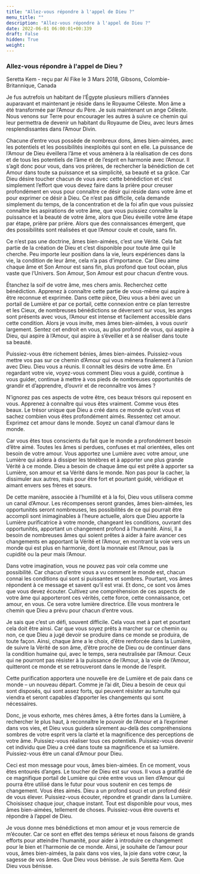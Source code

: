 ```yaml
---
title: "Allez-vous répondre à l'appel de Dieu ?"
menu_title: ""
description: "Allez-vous répondre à l'appel de Dieu ?"
date: 2022-06-01 06:00:01+00:339
draft: False
hidden: True
weight:
---
```

### Allez-vous répondre à l'appel de Dieu ?

Seretta Kem - reçu par Al Fike le 3 Mars 2018, Gibsons, Colombie-Britannique, Canada

Je fus autrefois un habitant de l’Égypte plusieurs milliers d’années auparavant et maintenant je réside dans le Royaume Céleste. Mon âme a été transformée par l’Amour du Père. Je suis maintenant un ange Céleste. Nous venons sur Terre pour encourager les autres à suivre ce chemin qui leur permettra de devenir un habitant du Royaume de Dieu, avec leurs âmes resplendissantes dans l’Amour Divin.

Chacune d’entre vous possède de nombreux dons, âmes bien-aimées, avec les potentiels et les possibilités inexploités qui sont en elle. La puissance de l’Amour de Dieu éveillera l’âme et vous amènera à la réalisation de ces dons et de tous les potentiels de l’âme et de l’esprit en harmonie avec l’Amour. Il s’agit donc pour vous, dans vos prières, de rechercher la bénédiction de cet Amour dans toute sa puissance et sa simplicité, sa beauté et sa grâce. Car Dieu désire toucher chacun de vous avec cette bénédiction et c’est simplement l’effort que vous devez faire dans la prière pour creuser profondément en vous pour connaître ce désir qui réside dans votre âme et pour exprimer ce désir à Dieu. Ce n’est pas difficile, cela demande simplement du temps, de la concentration et de la foi afin que vous puissiez connaître les aspirations de votre âme, que vous puissiez connaître la puissance et la beauté de votre âme, alors que Dieu éveille votre âme étape par étape, prière par prière. Alors que des connaissances émergent, que des possibilités sont réalisées et que l’Amour coule et coule, sans fin.

Ce n’est pas une doctrine, âmes bien-aimées, c’est une Vérité. Cela fait partie de la création de Dieu et c’est disponible pour toute âme qui le cherche. Peu importe leur position dans la vie, leurs expériences dans la vie, la condition de leur âme, cela n’a pas d’importance. Car Dieu aime chaque âme et Son Amour est sans fin, plus profond que tout océan, plus vaste que l’Univers. Son Amour, Son Amour est pour chacun d’entre vous.

Étanchez la soif de votre âme, mes chers amis. Recherchez cette bénédiction. Apprenez à connaître cette partie de vous-même qui aspire à être reconnue et exprimée. Dans cette pièce, Dieu vous a béni avec un portail de Lumière et par ce portail, cette connexion entre ce plan terrestre et les Cieux, de nombreuses bénédictions se déversent sur vous, les anges sont présents avec vous, l’Amour est intense et facilement accessible dans cette condition. Alors je vous invite, mes âmes bien-aimées, à vous ouvrir largement. Sentez cet endroit en vous, au plus profond de vous, qui aspire à Dieu, qui aspire à l’Amour, qui aspire à s’éveiller et à se réaliser dans toute sa beauté.

Puissiez-vous être richement bénies, âmes bien-aimées. Puissiez-vous mettre vos pas sur ce chemin d’Amour qui vous mènera finalement à l’union avec Dieu. Dieu vous a réunis. Il connaît les désirs de votre âme. En regardant votre vie, voyez-vous comment Dieu vous a guidé, continue à vous guider, continue à mettre à vos pieds de nombreuses opportunités de grandir et d’apprendre, d’ouvrir et de reconnaître vos âmes ?

N’ignorez pas ces aspects de votre être, ces beaux trésors qui reposent en vous. Apprenez à connaître qui vous êtes vraiment. Comme vous êtes beaux. Le trésor unique que Dieu a créé dans ce monde qu’est vous et sachez combien vous êtes profondément aimés. Ressentez cet amour. Exprimez cet amour dans le monde. Soyez un canal d’amour dans le monde.

Car vous êtes tous conscients du fait que le monde a profondément besoin d’être aimé. Toutes les âmes si perdues, confuses et mal orientées, elles ont besoin de votre amour. Vous apportez une Lumière avec votre amour, une Lumière qui aidera à dissiper les ténèbres et à apporter une plus grande Vérité à ce monde. Dieu a besoin de chaque âme qui est prête à apporter sa Lumière, son amour et sa Vérité dans le monde. Non pas pour la cacher, la dissimuler aux autres, mais pour être fort et pourtant guidé, véridique et aimant envers ses frères et sœurs.

De cette manière, associée à l’humilité et à la foi, Dieu vous utilisera comme un canal d’Amour. Les récompenses seront grandes, âmes bien-aimées, les opportunités seront nombreuses, les possibilités de ce qui pourrait être accompli sont inimaginables à l’heure actuelle, alors que Dieu apporte la Lumière purificatrice à votre monde, changeant les conditions, ouvrant des opportunités, apportant un changement profond à l’humanité. Ainsi, Il a besoin de nombreuses âmes qui soient prêtes à aider à faire avancer ces changements en apportant la Vérité et l’Amour, en montrant la voie vers un monde qui est plus en harmonie, dont la monnaie est l’Amour, pas la cupidité ou la peur mais l’Amour.

Dans votre imagination, vous ne pouvez pas voir cela comme une possibilité. Car chacun d’entre vous a vu comment le monde est, chacun connai les conditions qui sont si puissantes et sombres. Pourtant, vos âmes répondent à ce message et savent qu’il est vrai. Et donc, ce sont vos âmes que vous devez écouter. Cultivez une compréhension de ces aspects de votre âme qui apporteront ces vérités, cette force, cette connaissance, cet amour, en vous. Ce sera votre lumière directrice. Elle vous montrera le chemin que Dieu a prévu pour chacun d’entre vous.

Je sais que c’est un défi, souvent difficile. Cela vous met à part et pourtant cela doit être ainsi. Car que vous soyez prêts à marcher sur ce chemin ou non, ce que Dieu a jugé devoir se produire dans ce monde se produira, de toute façon. Ainsi, chaque âme a le choix, d’être renforcée dans la Lumière, de suivre la Vérité de son âme, d’être proche de Dieu ou de continuer dans la condition humaine qui, avec le temps, sera neutralisée par l’Amour. Ceux qui ne pourront pas résister à la puissance de l’Amour, à la voie de l’Amour, quitteront ce monde et se retrouveront dans le monde de l’esprit.

Cette purification apportera une nouvelle ère de Lumière et de paix dans ce monde – un nouveau départ. Comme je l’ai dit, Dieu a besoin de ceux qui sont disposés, qui sont assez forts, qui peuvent résister au tumulte qui viendra et seront capables d’apporter les changements qui sont nécessaires.

Donc, je vous exhorte, mes chères âmes, à être fortes dans la Lumière, à rechercher le plus haut, à reconnaître le pouvoir de l’Amour et à l’exprimer dans vos vies, et Dieu vous guidera sûrement au-delà des compréhensions sombres de votre esprit vers la clarté et la magnificence des perceptions de votre âme. Puissiez-vous réaliser tous ces potentiels. Puissiez-vous devenir cet individu que Dieu a créé dans toute sa magnificence et sa lumière. Puissiez-vous être un canal d’Amour pour Dieu.

Ceci est mon message pour vous, âmes bien-aimées. En ce moment, vous êtes entourés d’anges. Le toucher de Dieu est sur vous. Il vous a gratifié de ce magnifique portail de Lumière qui crée entre vous un lien d’Amour qui pourra être utilisé dans le futur pour vous soutenir en ces temps de changement. Vous êtes aimés. Dieu a un profond souci et un profond désir de vous élever. Puissiez-vous écouter, répondre et grandir dans la Lumière. Choisissez chaque jour, chaque instant. Tout est disponible pour vous, mes âmes bien-aimées, tellement de choses. Puissiez-vous être ouverts et répondre à l’appel de Dieu.

Je vous donne mes bénédictions et mon amour et je vous remercie de m’écouter. Car ce sont en effet des temps sérieux et nous faisons de grands efforts pour atteindre l’humanité, pour aider à introduire ce changement pour le bien et l’harmonie de ce monde. Ainsi, je souhaite de l’amour pour vous, âmes bien-aimées, la paix dans vos vies, la joie dans votre cœur, la sagesse de vos âmes. Que Dieu vous bénisse. Je suis Seretta Kem. Que Dieu vous bénisse.






